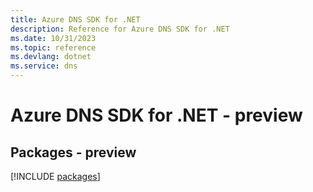 ```yaml
---
title: Azure DNS SDK for .NET
description: Reference for Azure DNS SDK for .NET
ms.date: 10/31/2023
ms.topic: reference
ms.devlang: dotnet
ms.service: dns
---
```

# Azure DNS SDK for .NET - preview
## Packages - preview
[!INCLUDE [packages](dns-index.md)]